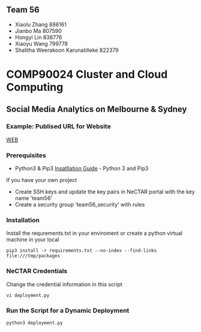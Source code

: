 ## Team 56

 * Xiaolu Zhang 886161
 * Jianbo Ma 807590
 * Hongyi Lin 838776
 * Xiaoyu Wang 799778
 * Shalitha Weerakoon Karunatilleke 822379
 
# COMP90024 Cluster and Cloud Computing
## Social Media Analytics on Melbourne & Sydney

### Example: Publised URL for Website

[WEB](http://115.146.86.210:8080/team56/)

### Prerequisites

* Python3 & Pip3 
[Insatllation Guide](https://stackoverflow.com/questions/6587507/how-to-install-pip-with-python-3) - Python 3 and Pip3

If you have your own project
* Create SSH keys and update the key pairs in NeCTAR portal with the key name 'team56'
* Create a security group 'team56_security' with rules

### Installation

Install the requrements.txt in your enviroment or create a python virtual machine in your local

```
pip3 install -r requirements.txt --no-index --find-links file:///tmp/packages
```

### NeCTAR Credentials 
Change the credential information in this script
```
vi deployment.py
```

### Run the Script for a Dynamic Deployment 
```
python3 deployment.py
```
